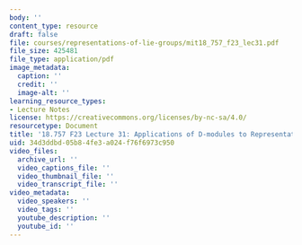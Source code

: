 ```yaml
---
body: ''
content_type: resource
draft: false
file: courses/representations-of-lie-groups/mit18_757_f23_lec31.pdf
file_size: 425481
file_type: application/pdf
image_metadata:
  caption: ''
  credit: ''
  image-alt: ''
learning_resource_types:
- Lecture Notes
license: https://creativecommons.org/licenses/by-nc-sa/4.0/
resourcetype: Document
title: '18.757 F23 Lecture 31: Applications of D-modules to Representation Theory'
uid: 34d3ddbd-05b8-4fe3-a024-f76f6973c950
video_files:
  archive_url: ''
  video_captions_file: ''
  video_thumbnail_file: ''
  video_transcript_file: ''
video_metadata:
  video_speakers: ''
  video_tags: ''
  youtube_description: ''
  youtube_id: ''
---
```

